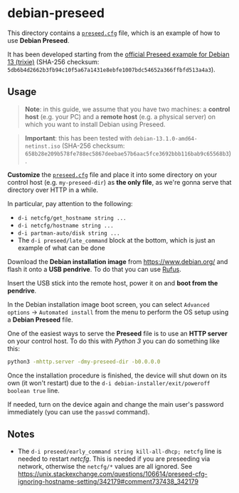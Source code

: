 # debian-preseed

This directory contains a [`preseed.cfg`](preseed.cfg) file, which is an example of how to use **Debian Preseed**.

It has been developed starting from the [official Preseed example for Debian 13 (trixie)](https://www.debian.org/releases/trixie/example-preseed.txt) (SHA-256 checksum: `5db6b4d2662b3fb94c10f5a67a1431e8ebfe1007bdc54652a366ffbfd513a4a3`).

## Usage

> **Note**: in this guide, we assume that you have two machines: a **control host** (e.g. your PC) and a **remote host** (e.g. a physical server) on which you want to install Debian using Preseed.

> **Important**: this has been tested with `debian-13.1.0-amd64-netinst.iso` (SHA-256 checksum: `658b28e209b578fe788ec5867deebae57b6aac5fce3692bbb116bab9c65568b3`).

**Customize** the [`preseed.cfg`](preseed.cfg) file and place it into some directory on your control host (e.g. `my-preseed-dir`) as **the only file**, as we're gonna serve that directory over HTTP in a while.

In particular, pay attention to the following:

- `d-i netcfg/get_hostname string ...`
- `d-i netcfg/hostname string ...`
- `d-i partman-auto/disk string ...`
- The `d-i preseed/late_command` block at the bottom, which is just an example of what can be done

Download the **Debian installation image** from https://www.debian.org/ and flash it onto a **USB pendrive**. To do that you can use [Rufus](https://rufus.ie/en/).

Insert the USB stick into the remote host, power it on and **boot from the pendrive**.

In the Debian installation image boot screen, you can select `Advanced options` &rarr; `Automated install` from the menu to perform the OS setup using a **Debian Preseed** file.

One of the easiest ways to serve the **Preseed** file is to use an **HTTP server** on your control host. To do this with _Python 3_ you can do something like this:

```bash
python3 -mhttp.server -dmy-preseed-dir -b0.0.0.0
```

Once the installation procedure is finished, the device will shut down on its own (it won't restart) due to the `d-i debian-installer/exit/poweroff boolean true` line.

If needed, turn on the device again and change the main user's password immediately (you can use the `passwd` command).

## Notes

- The `d-i preseed/early_command string kill-all-dhcp; netcfg` line is needed to restart _netcfg_. This is needed if you are preseeding via network, otherwise the `netcfg/*` values are all ignored. See https://unix.stackexchange.com/questions/106614/preseed-cfg-ignoring-hostname-setting/342179#comment737438_342179
